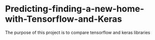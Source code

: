 # Predicting-finding-a-new-home-with-Tensorflow-and-Keras
The purpose of this project is to compare tensorflow and keras libraries
